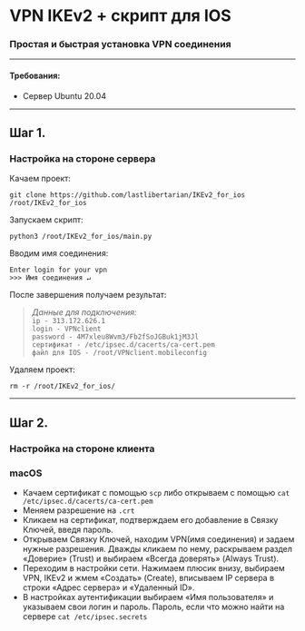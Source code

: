 # VPN IKEv2 + скрипт для IOS

### Простая и быстрая установка VPN соединения

___

#### Требования:

+ Сервер Ubuntu 20.04

___

## Шаг 1.

### Настройка на стороне сервера

Качаем проект:

```shell
git clone https://github.com/lastlibertarian/IKEv2_for_ios /root/IKEv2_for_ios
```

Запускаем скрипт:

```shell
python3 /root/IKEv2_for_ios/main.py
```

Вводим имя соединения:

```buildoutcfg
Enter login for your vpn
>>> Имя соединения ↵
```

После завершения получаем результат:


> *Данные для подключения:*<br>
`ip - 313.172.626.1`<br>
`login - VPNclient`<br>
`password - 4M7xleu8Wvm3/Fb2fSoJGBuk1jM3Jl`<br>
`сертификат - /etc/ipsec.d/cacerts/ca-cert.pem`<br>
`файл для IOS - /root/VPNclient.mobileconfig
`
>
Удаляем проект:

```shell
rm -r /root/IKEv2_for_ios/
```

___

## Шаг 2.

### Настройка на стороне клиента

### macOS

+ Качаем сертификат с помощью `scp` либо открываем с помощью `cat /etc/ipsec.d/cacerts/ca-cert.pem`
+ Меняем разрешение на `.crt`
+ Кликаем на сертификат, подтверждаем его добавление в Связку Ключей, введя пароль.
+ Открываем Связку Ключей, находим VPN(имя соединения) и задаем нужные разрешения. Дважды кликаем по нему, раскрываем
  раздел «Доверие» (Trust) и выбираем «Всегда доверять» (Always Trust).
+ Переходим в настройки сети. Нажимаем плюсик внизу, выбираем VPN, IKEv2 и жмем «Создать» (Create), вписываем IP сервера
  в строки «Адрес сервера» и «Удаленный ID».
+ В настройках аутентификации выбираем «Имя пользователя» и указываем свои логин и пароль. Пароль, если что можно найти
  на сервере `cat /etc/ipsec.secrets`
   


